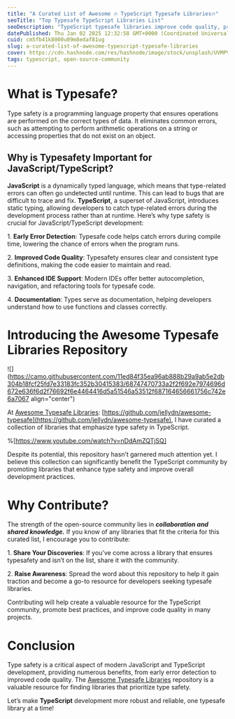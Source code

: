```yaml
---
title: "A Curated List of Awesome 🔥 TypeScript Typesafe Libraries🔥"
seoTitle: "Top Typesafe TypeScript Libraries List"
seoDescription: "TypeScript typesafe libraries improve code quality, promote best practices, and enhance development with early error detection"
datePublished: Thu Jan 02 2025 12:32:58 GMT+0000 (Coordinated Universal Time)
cuid: cm5fb41k8000u09m8edaf81ug
slug: a-curated-list-of-awesome-typescript-typesafe-libraries
cover: https://cdn.hashnode.com/res/hashnode/image/stock/unsplash/UVMPVIRCF5w/upload/cfcfe4e0c1b647264034e19bd4f7f9de.jpeg
tags: typescript, open-source-community
---
```


# **What is Typesafe?**

Type safety is a programming language property that ensures operations are performed on the correct types of data. It eliminates common errors, such as attempting to perform arithmetic operations on a string or accessing properties that do not exist on an object.

## **Why is Typesafety Important for JavaScript/TypeScript?**

**JavaScript** is a dynamically typed language, which means that type-related errors can often go undetected until runtime. This can lead to bugs that are difficult to trace and fix. **TypeScript**, a superset of JavaScript, introduces static typing, allowing developers to catch type-related errors during the development process rather than at runtime. Here’s why type safety is crucial for JavaScript/TypeScript development:

1\. **Early Error Detection**: Typesafe code helps catch errors during compile time, lowering the chance of errors when the program runs.

2\. **Improved Code Quality**: Typesafety ensures clear and consistent type definitions, making the code easier to maintain and read.

3\. **Enhanced IDE Support**: Modern IDEs offer better autocompletion, navigation, and refactoring tools for typesafe code.

4\. **Documentation**: Types serve as documentation, helping developers understand how to use functions and classes correctly.

# **Introducing the Awesome Typesafe Libraries Repository**

![](https://camo.githubusercontent.com/11ed84f35ea96ab888b29a9ab5e2db304b18fcf25fd7e33183fc352b30415383/68747470733a2f2f692e7974696d672e636f6d2f76692f6e4464416d5a51546a53512f687164656661756c742e6a7067 align="center")

At [Awesome Typesafe Libraries](https://github.com/jellydn/awesome-typesafe): [https://github.com/jellydn/awesome-typesafe](https://github.com/jellydn/awesome-typesafe), I have curated a collection of libraries that emphasize type safety in TypeScript.

%[https://www.youtube.com/watch?v=nDdAmZQTjSQ]

Despite its potential, this repository hasn’t garnered much attention yet. I believe this collection can significantly benefit the TypeScript community by promoting libraries that enhance type safety and improve overall development practices.

# **Why Contribute?**

The strength of the open-source community lies in **_collaboration and shared knowledge._** If you know of any libraries that fit the criteria for this curated list, I encourage you to contribute:

1\. **Share Your Discoveries**: If you’ve come across a library that ensures typesafety and isn’t on the list, share it with the community.

2\. **Raise Awareness**: Spread the word about this repository to help it gain traction and become a go-to resource for developers seeking typesafe libraries.

Contributing will help create a valuable resource for the TypeScript community, promote best practices, and improve code quality in many projects.

# **Conclusion**

Type safety is a critical aspect of modern JavaScript and TypeScript development, providing numerous benefits, from early error detection to improved code quality. The [Awesome Typesafe Libraries](https://github.com/jellydn/awesome-typesafe) repository is a valuable resource for finding libraries that prioritize type safety.

Let’s make **TypeScript** development more robust and reliable, one typesafe library at a time!
